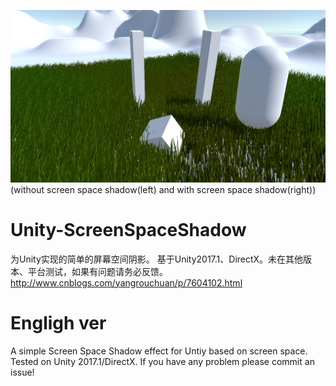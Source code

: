 ![emmmmmmm](Image.png)
(without screen space shadow(left) and with screen space shadow(right))
# Unity-ScreenSpaceShadow
为Unity实现的简单的屏幕空间阴影。
基于Unity2017.1、DirectX。未在其他版本、平台测试，如果有问题请务必反馈。
http://www.cnblogs.com/yangrouchuan/p/7604102.html

# Engligh ver
A simple Screen Space Shadow effect for Untiy based on screen space. Tested on Unity 2017.1/DirectX. If you have any problem please commit an issue!
